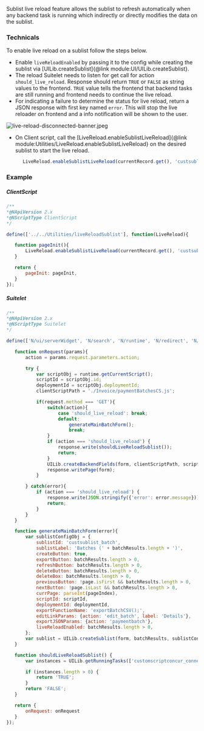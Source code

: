  Sublist live reload feature allows the sublist to refresh automatically when any backend task is running which indirectly or directly modifies the data on the sublist.

### Technicals

  To enable live reload on a sublist follow the steps below.

  - Enable `liveReloadEnabled` by passing it to the config while creating the sublist via [UILib.createSublist]{@link module:UI/UILib.createSublist}.
  - The reload Suitelet needs to listen for get call for action `should_live_reload`. Response should return `TRUE` or `FALSE` as string values to the frontend. `TRUE` value tells the frontend that backend tasks are still running and frontend needs to continue the live reload.
  - For indicating a failure to determine the status for live reload, return a JSON response with first key named `error`. This will stop the live reloader on frontend and a info notification will be shown to the user.

  ![live-reload-disconnected-banner.jpeg](/assets/live-reload-disconnected-banner.jpeg)

  - On Client script, call the [LiveReload.enableSublistLiveReload]{@link module:Utilities/LiveReload.enableSublistLiveReload} on the desired sublist to start the live reload.

  ```js
        LiveReload.enableSublistLiveReload(currentRecord.get(), 'custsublist_batch');
  ```



### Example

##### ClientScript

 ```js
 /**
 *@NApiVersion 2.x
 *@NScriptType ClientScript
 */

define(['../../Utilities/liveReloadSublist'], function(LiveReload){

    function pageInit(){
        LiveReload.enableSublistLiveReload(currentRecord.get(), 'custsublist_batch');
    }

    return {
        pageInit: pageInit,
    }
});
```

##### Suitelet

 ```js
/**
 *@NApiVersion 2.x
 *@NScriptType Suitelet
 */

define(['N/ui/serverWidget', 'N/search', 'N/runtime', 'N/redirect', 'N/record', '../UILib.js', 'N/url', 'N/cache'], function(serverWidget, search, runtime, redirect, record, UILib, url, cache){

    function onRequest(params){
        action = params.request.parameters.action;

        try {
            var scriptObj = runtime.getCurrentScript();
            scriptId = scriptObj.id;
            deploymentId = scriptObj.deploymentId;
            clientScriptPath = './Invoice/paymentBatchesCS.js';

            if(request.method === 'GET'){
                switch(action){
                    case 'should_live_reload': break;
                    default:
                        generateMainBatchForm();
                        break;
                }
                if (action === 'should_live_reload') {
                    response.write(shouldLiveReloadSublist());
                    return;
                }
                UILib.createBackendFields(form, clientScriptPath, scriptId, deploymentId);
                response.writePage(form);
            }

        } catch(error){
            if (action === 'should_live_reload') {
                response.write(JSON.stringify({'error': error.message}));
                return;
            }
        }
    }

    function generateMainBatchForm(error){
        var sublistConfigObj = {
            sublistId: 'custsublist_batch',
            sublistLabel: 'Batches (' + batchResults.length + ')',
            createButton: true,
            exportButton: batchResults.length > 0,
            refreshButton: batchResults.length > 0,
            deleteButton: batchResults.length > 0,
            deleteBox: batchResults.length > 0,
            previousButton: !page.isFirst && batchResults.length > 0,
            nextButton: !page.isLast && batchResults.length > 0,
            currPage: parseInt(pageIndex),
            scriptId: scriptId,
            deploymentId: deploymentId,
            exportFunctionName: 'exportBatchCSV();',
            editLinkParams: {action: 'edit_batch', label: 'Details'},
            exportJSONParams: {action: 'paymentbatch'},
            liveReloadEnabled: batchResults.length > 0,
        };
        var sublist = UILib.createSublist(form, batchResults, sublistConfigObj);
    }

    function shouldLiveReloadSublist() {
        var instances = UILib.getRunningTasks(['customscriptconcur_connect_tasks', 'customscript_britt_mapping']);

        if (instances.length > 0) {
            return 'TRUE';
        }
        return 'FALSE';
    }

    return {
        onRequest: onRequest
    }
});
```
